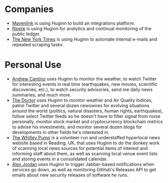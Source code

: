 # Companies

* [Mavenlink](https://www.mavenlink.com) is using Huginn to build an integrations platform.
* [Ripple](https://ripple.com/) is using Huginn for analytics and continual monitoring of the public ledger.
* [The New York Times](https://github.com/newsdev/) is using Huginn to automate internal e-mails and repeated scraping tasks.

# Personal Use

* [Andrew Cantino](http://andrewcantino.com) uses Huginn to monitor the weather, to watch Twitter for interesting events in real time (earthquakes, new movies, scientific discoveries, etc.), to watch security advisories, send me daily news summaries, and much more.
* [The Doctor](http://drwho.virtadpt.net/) uses Huginn to monitor weather and Air Quality Indices, patrol Twitter and several dozen newswires for evolving situations around the world (politics, natural disasters, human rights, earthquakes), follow select Twitter feeds so he doesn't have to filter signal from noise personally, monitor stock market and cryptocurrency blockchain metrics to advise his investments, and monitor several dozen blogs for developments in other fields he's interested in.
* [The Whitley Pump](http://whitleypump.uk) is a volunteer-run and understaffed hyperlocal news website based in Reading, UK, that uses Huginn to do the donkey work of scanning local news sources for potential items of interest and informing staff about them, as well as scanning local venue event lists and storing events in a consolidated calendar.
* [Alex Jordan](https://strugee.net) uses Huginn to trigger Jabber-based notifications when services go down, as well as monitoring GitHub's Releases API to get emails about new security releases of software he runs.